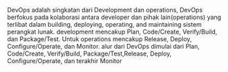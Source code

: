 DevOps adalah singkatan dari Development dan operations, DevOps berfokus pada kolaborasi antara developer dan pihak lain(operations) yang terlibat dalam building, deploying, operating, and maintaining sistem perangkat lunak. development mencakup Plan, Code/Create, Verify/Build, dan Package/Test. Untuk operations mencakup Release, Deploy, Configure/Operate, dan Monitor. alur dari DevOps dimulai dari Plan, Code/Create, Verify/Build, Package/Test,Release, Deploy, Configure/Operate, dan terakhir Monitor 
